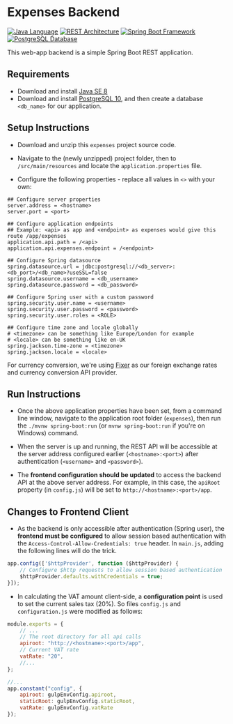 # Expenses Backend

[![Java Language](https://img.shields.io/badge/language-Java-blue.svg)][1]
[![REST Architecture](https://img.shields.io/badge/architecture-REST-5DADE2.svg)][2]
[![Spring Boot Framework](https://img.shields.io/badge/framework-Spring%20Boot-6DB33F.svg)][3]
[![PostgreSQL Database](https://img.shields.io/badge/database-PostgreSQL-0092C2.svg)][5]

This web-app backend is a simple Spring Boot REST application.

## Requirements

- Download and install [Java SE 8][4]
- Download and install [PostgreSQL 10][5], and then create a database `<db_name>` for our application.

## Setup Instructions

- Download and unzip this `expenses` project source code.

- Navigate to the (newly unzipped) project folder, then to `/src/main/resources` and locate the `application.properties` file.

- Configure the following properties - replace all values in `<>` with your own:

````properties
## Configure server properties
server.address = <hostname>
server.port = <port>

## Configure application endpoints
## Example: <api> as app and <endpoint> as expenses would give this route /app/expenses
application.api.path = /<api>
application.api.expenses.endpoint = /<endpoint>

## Configure Spring datasource
spring.datasource.url = jdbc:postgresql://<db_server>:<db_port>/<db_name>?useSSL=false
spring.datasource.username = <db_username>
spring.datasource.password = <db_password>

## Configure Spring user with a custom password
spring.security.user.name = <username>
spring.security.user.password = <password>
spring.security.user.roles = <ROLE>

## Configure time zone and locale globally
# <timezone> can be something like Europe/London for example
# <locale> can be something like en-UK
spring.jackson.time-zone = <timezone>
spring.jackson.locale = <locale>

````

For currency conversion, we're using [Fixer][6] as our foreign exchange rates and currency conversion API provider.  

## Run Instructions

- Once the above application properties have been set, from a command line window, navigate to the application root folder (`expenses`), then run the `./mvnw spring-boot:run` (or `mvnw spring-boot:run` if you're on Windows) command.

- When the server is up and running, the REST API will be accessible at the server address configured earlier (`<hostname>:<port>`) after authentication (`<username>` and `<password>`).

- The **frontend configuration should be updated** to access the backend API at the above server address. For example, in this case, the `apiRoot` property (in `config.js`) will be set to `http://<hostname>:<port>/app`.


## Changes to Frontend Client

- As the backend is only accessible after authentication (Spring user), the **frontend must be configured** to allow session based authentication with the `Access-Control-Allow-Credentials: true` header. In `main.js`, adding the following lines will do the trick.

````JavaScript
app.config(['$httpProvider', function ($httpProvider) {
    // Configure $http requests to allow session based authentication
	$httpProvider.defaults.withCredentials = true;
}]);
````

- In calculating the VAT amount client-side, a **configuration point** is used to set the current sales tax (20%). So files `config.js` and `configuration.js` were modified as follows:

````JavaScript
module.exports = {
	// ...
	// The root directory for all api calls
	apiroot: "http://<hostname>:<port>/app",
	// Current VAT rate
	vatRate: "20",
	//...
};
````

````JavaScript
//...
app.constant("config", {
	apiroot: gulpEnvConfig.apiroot,
	staticRoot: gulpEnvConfig.staticRoot,
	vatRate: gulpEnvConfig.vatRate
});
````



[1]: https://docs.oracle.com/en/java/
[2]: http://www.vogella.com/tutorials/REST/article.html
[3]: https://projects.spring.io/spring-boot/
[4]: http://www.oracle.com/technetwork/java/javase/downloads/jre8-downloads-2133155.html
[5]: https://www.postgresql.org/download/
[6]: https://fixer.io/
